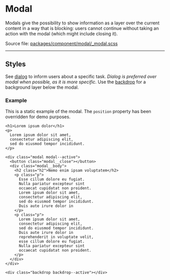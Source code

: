 # Modal
Modals give the possibility to show information as a layer over the current content in a way that is blocking: users cannot continue without taking an action with the modal (which might include closing it).

Source file: [packages/component/modal/_modal.scss](https://github.com/kpn/kpn-style/blob/master/packages/component/modal/_modal.scss)

---

## Styles
See [dialog](/component/dialog) to inform users about a specific task. _Dialog is preferred over modal when possible, as it is more specific._ Use the [backdrop](/layout/backdrop) for a background layer below the modal.

### Example
This is a static example of the modal. The `position` property has been overridden for demo purposes.

```html*example="modal"
<h1>Lorem ipsum dolor</h1>
<p>
  Lorem ipsum dolor sit amet, 
  consectetur adipiscing elit, 
  sed do eiusmod tempor incididunt.
</p>

<div class="modal modal--active">
  <button class="modal__close"></button>
  <div class="modal__body">
    <h2 class="h2">Nemo enim ipsam voluptatem</h2>
    <p class="p">
      Esse cillum dolore eu fugiat. 
      Nulla pariatur excepteur sint 
      occaecat cupidatat non proident.      
      Lorem ipsum dolor sit amet, 
      consectetur adipiscing elit, 
      sed do eiusmod tempor incididunt.
      Duis aute irure dolor in 
    </p>      
    <p class="p">
      Lorem ipsum dolor sit amet, 
      consectetur adipiscing elit, 
      sed do eiusmod tempor incididunt.
      Duis aute irure dolor in 
      reprehenderit in voluptate velit, 
      esse cillum dolore eu fugiat. 
      Nulla pariatur excepteur sint 
      occaecat cupidatat non proident.      
    </p>   
  </div>
</div>

<div class="backdrop backdrop--active"></div>
```
